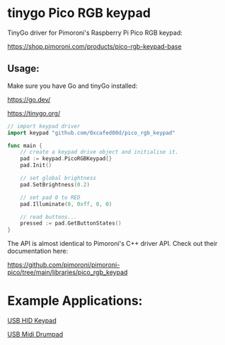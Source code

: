 
# tinygo Pico RGB keypad 

TinyGo driver for Pimoroni's Raspberry Pi Pico RGB keypad:

<https://shop.pimoroni.com/products/pico-rgb-keypad-base>
  
## Usage:
Make sure you have Go and tinyGo installed:

<https://go.dev/>

<https://tinygo.org/>


```go
// import keypad driver
import keypad "github.com/0xcafed00d/pico_rgb_keypad"

func main {
	// create a keypad drive object and initialise it.
	pad := keypad.PicoRGBKeypad{}
	pad.Init()

	// set global brightness
	pad.SetBrightness(0.2)

	// set pad 0 to RED
	pad.Illuminate(0, 0xff, 0, 0)

	// read buttons...
	pressed := pad.GetButtonStates()
}
```
The API is almost identical to Pimoroni's C++ driver API. Check out their documentation here:

<https://github.com/pimoroni/pimoroni-pico/tree/main/libraries/pico_rgb_keypad>


# Example Applications:

[USB HID Keypad](https://github.com/0xcafed00d/pico_rgb_keypad/blob/master/usb_kb/README.md)

[USB Midi Drumpad](https://github.com/0xcafed00d/pico_rgb_keypad/blob/master/usb_midi/README.md)
